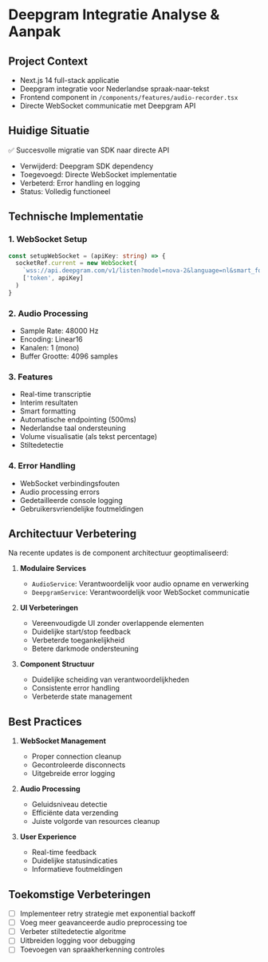 # Deepgram Integratie Analyse & Aanpak

## Project Context
- Next.js 14 full-stack applicatie
- Deepgram integratie voor Nederlandse spraak-naar-tekst
- Frontend component in `/components/features/audio-recorder.tsx`
- Directe WebSocket communicatie met Deepgram API

## Huidige Situatie
✅ Succesvolle migratie van SDK naar directe API
- Verwijderd: Deepgram SDK dependency
- Toegevoegd: Directe WebSocket implementatie
- Verbeterd: Error handling en logging
- Status: Volledig functioneel

## Technische Implementatie

### 1. WebSocket Setup
```typescript
const setupWebSocket = (apiKey: string) => {
  socketRef.current = new WebSocket(
    `wss://api.deepgram.com/v1/listen?model=nova-2&language=nl&smart_format=true&interim_results=true&endpointing=500&encoding=linear16&sample_rate=${sampleRate}`,
    ['token', apiKey]
  )
}
```

### 2. Audio Processing
- Sample Rate: 48000 Hz
- Encoding: Linear16
- Kanalen: 1 (mono)
- Buffer Grootte: 4096 samples

### 3. Features
- Real-time transcriptie
- Interim resultaten
- Smart formatting
- Automatische endpointing (500ms)
- Nederlandse taal ondersteuning
- Volume visualisatie (als tekst percentage)
- Stiltedetectie

### 4. Error Handling
- WebSocket verbindingsfouten
- Audio processing errors
- Gedetailleerde console logging
- Gebruikersvriendelijke foutmeldingen

## Architectuur Verbetering
Na recente updates is de component architectuur geoptimaliseerd:

1. **Modulaire Services**
   - `AudioService`: Verantwoordelijk voor audio opname en verwerking
   - `DeepgramService`: Verantwoordelijk voor WebSocket communicatie

2. **UI Verbeteringen**
   - Vereenvoudigde UI zonder overlappende elementen
   - Duidelijke start/stop feedback
   - Verbeterde toegankelijkheid
   - Betere darkmode ondersteuning

3. **Component Structuur**
   - Duidelijke scheiding van verantwoordelijkheden
   - Consistente error handling
   - Verbeterde state management

## Best Practices
1. **WebSocket Management**
   - Proper connection cleanup
   - Gecontroleerde disconnects
   - Uitgebreide error logging

2. **Audio Processing**
   - Geluidsniveau detectie
   - Efficiënte data verzending
   - Juiste volgorde van resources cleanup

3. **User Experience**
   - Real-time feedback
   - Duidelijke statusindicaties
   - Informatieve foutmeldingen

## Toekomstige Verbeteringen
- [ ] Implementeer retry strategie met exponential backoff
- [ ] Voeg meer geavanceerde audio preprocessing toe
- [ ] Verbeter stiltedetectie algoritme
- [ ] Uitbreiden logging voor debugging
- [ ] Toevoegen van spraakherkenning controles
